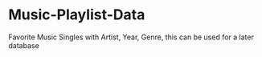 # Music-Playlist-Data
Favorite Music Singles with Artist, Year, Genre, this can be used for a later database

